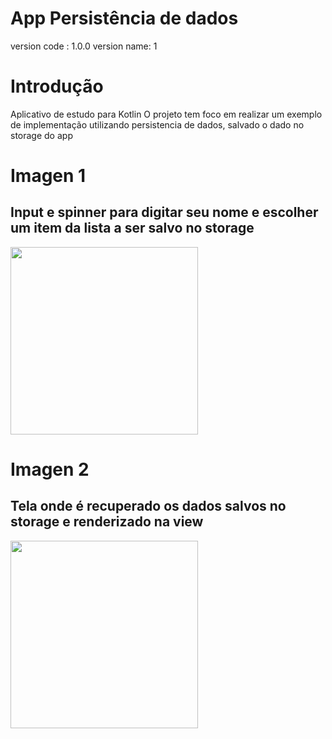 # App Persistência de dados
version code : 1.0.0
version name: 1

# Introdução
Aplicativo de estudo para Kotlin
O projeto tem foco em realizar um exemplo de implementação utilizando persistencia de dados, salvado o dado no storage do app

# Imagen 1 
## Input e spinner para digitar seu nome e escolher um item da lista a ser salvo no storage
<img width="300" src="https://user-images.githubusercontent.com/37597313/183790611-0318bc34-5d70-4811-b120-78ef014f33e5.png">

# Imagen 2 
## Tela onde é recuperado os dados salvos no storage e renderizado na view
<img width="300" src="https://user-images.githubusercontent.com/37597313/183790614-84a1cc06-bdbc-478f-8613-47935cf88054.png">
